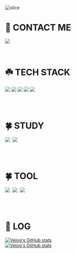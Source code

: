 ![slice](https://capsule-render.vercel.app/api?type=slice&color=0:2EAC3D,100:7DC1E1&height=300&text=import%20com.LING_LING👋&&fontSize=52&fontAlign=63&rotate=20&fontAlignY=36)

# 🌱 CONTACT ME
<a href="mailto:linglinging@kakao.com">
<img src="https://img.shields.io/badge/KakaoMail-FFE01B?style=flat&logo=gmail&logoColor=white&link=mailto:linglinging@kakao.com"/>
</a>
<br><br><br>

# ☘️ TECH STACK
<div align=left>
  <img src="https://img.shields.io/badge/Java-FFE01B?style=flat-square&logo=coffeescript&logoColor=white"/>
  <img src="https://img.shields.io/badge/Spring-11D057F?style=flat-square&logo=Spring&logoColor=white"/>
  <img src="https://img.shields.io/badge/MySQL-0099ff?style=flat-square&logo=mysql&logoColor=white"/>
  <img src="https://img.shields.io/badge/JavaScript-ffcc00?style=flat-square&logo=javascript&logoColor=white"/>
  <img src="https://img.shields.io/badge/HTML5-E34F26?style=flat-square&logo=html5&logoColor=white"/>
</div>
<br><br><br>

# 🍀 STUDY
<div align=left> 
  <img src="https://img.shields.io/badge/SpringSecurity-11D057?style=flat-square&logo=springsecurity&logoColor=white"/>&nbsp;
  <img src="https://img.shields.io/badge/AWS-ff9900?style=flat-square&logo=amazonaws&logoColor=white"/>&nbsp;
</div>
<br><br><br>

# 🍀 TOOL
<div align=left>
  <img src="https://img.shields.io/badge/Git-595959?style=flat-square&logo=git&logoColor=white"/>&nbsp;
  <img src="https://img.shields.io/badge/GitHub-4d4d4d?style=flat-square&logo=github&logoColor=white"/>&nbsp;
  <img src="https://img.shields.io/badge/Eclipse-5900b3?style=flat-square&logo=eclipseide&logoColor=white"/>&nbsp;
</div>
<br><br><br>

# 🌱 LOG
[![Velog's GitHub stats](https://velog-readme-stats.vercel.app/api/badge?name=lingling_23)](https://velog.io/@lingling_23) <br>
[![Velog's GitHub stats](https://velog-readme-stats.vercel.app/api?name=lingling_23)](https://velog.io/@lingling_23)
